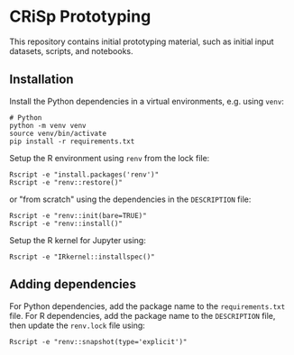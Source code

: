 # CRiSp Prototyping

This repository contains initial prototyping material, such as initial input datasets, scripts, and notebooks. 


## Installation

Install the Python dependencies in a virtual environments, e.g. using `venv`:

```
# Python
python -m venv venv
source venv/bin/activate
pip install -r requirements.txt
```

Setup the R environment using `renv` from the lock file:

```shell
Rscript -e "install.packages('renv')"
Rscript -e "renv::restore()"
```

or "from scratch" using the dependencies in the `DESCRIPTION` file:

```
Rscript -e "renv::init(bare=TRUE)"
Rscript -e "renv::install()"
```

Setup the R kernel for Jupyter using:

```
Rscript -e "IRkernel::installspec()"
```

## Adding dependencies

For Python dependencies, add the package name to the `requirements.txt` file.
For R dependencies, add the package name to the `DESCRIPTION` file, then update the `renv.lock` file using:

```
Rscript -e "renv::snapshot(type='explicit')"
```
